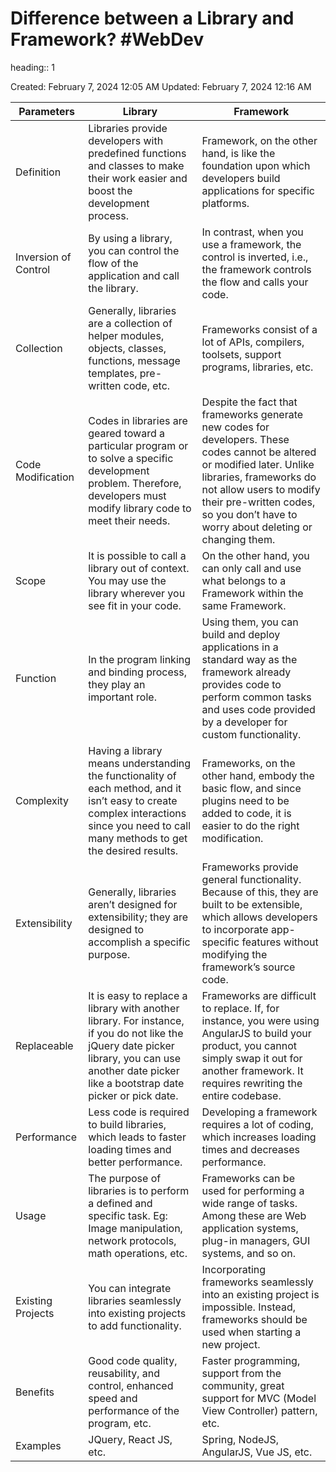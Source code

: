 # Difference between a Library and Framework? #WebDev 
heading:: 1

Created: February 7, 2024 12:05 AM
Updated: February 7, 2024 12:16 AM

| Parameters | Library | Framework |
| --- | --- | --- |
| Definition | Libraries provide developers with predefined functions and classes to make their work easier and boost the development process. | Framework, on the other hand, is like the foundation upon which developers build applications for specific platforms. |
| Inversion of Control | By using a library, you can control the flow of the application and call the library. | In contrast, when you use a framework, the control is inverted, i.e., the framework controls the flow and calls your code. |
| Collection | Generally, libraries are a collection of helper modules, objects, classes, functions, message templates, pre-written code, etc. | Frameworks consist of a lot of APIs, compilers, toolsets, support programs, libraries, etc. |
| Code Modification | Codes in libraries are geared toward a particular program or to solve a specific development problem. Therefore, developers must modify library code to meet their needs. | Despite the fact that frameworks generate new codes for developers. These codes cannot be altered or modified later. Unlike libraries, frameworks do not allow users to modify their pre-written codes, so you don’t have to worry about deleting or changing them. |
| Scope | It is possible to call a library out of context. You may use the library wherever you see fit in your code. | On the other hand, you can only call and use what belongs to a Framework within the same Framework. |
| Function | In the program linking and binding process, they play an important role. | Using them, you can build and deploy applications in a standard way as the framework already provides code to perform common tasks and uses code provided by a developer for custom functionality. |
| Complexity | Having a library means understanding the functionality of each method, and it isn’t easy to create complex interactions since you need to call many methods to get the desired results. | Frameworks, on the other hand, embody the basic flow, and since plugins need to be added to code, it is easier to do the right modification. |
| Extensibility | Generally, libraries aren’t designed for extensibility; they are designed to accomplish a specific purpose. | Frameworks provide general functionality. Because of this, they are built to be extensible, which allows developers to incorporate app-specific features without modifying the framework’s source code. |
| Replaceable | It is easy to replace a library with another library. For instance, if you do not like the jQuery date picker library, you can use another date picker like a bootstrap date picker or pick date. | Frameworks are difficult to replace. If, for instance, you were using AngularJS to build your product, you cannot simply swap it out for another framework. It requires rewriting the entire codebase. |
| Performance | Less code is required to build libraries, which leads to faster loading times and better performance. | Developing a framework requires a lot of coding, which increases loading times and decreases performance. |
| Usage | The purpose of libraries is to perform a defined and specific task. Eg: Image manipulation, network protocols, math operations, etc. | Frameworks can be used for performing a wide range of tasks. Among these are Web application systems, plug-in managers, GUI systems, and so on. |
| Existing Projects | You can integrate libraries seamlessly into existing projects to add functionality. | Incorporating frameworks seamlessly into an existing project is impossible. Instead, frameworks should be used when starting a new project. |
| Benefits | Good code quality, reusability, and control, enhanced speed and performance of the program, etc. | Faster programming, support from the community, great support for MVC (Model View Controller) pattern, etc. |
| Examples | JQuery, React JS, etc. | Spring, NodeJS, AngularJS, Vue JS, etc. |